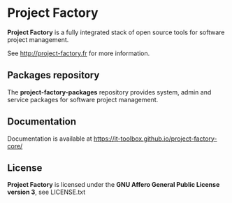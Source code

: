 # Project Factory

**Project Factory** is a fully integrated stack of open source tools for software project management.

See <http://project-factory.fr> for more information.

## Packages repository

The **project-factory-packages** repository provides system, admin and service packages for software project management.

## Documentation

Documentation is available at <https://it-toolbox.github.io/project-factory-core/>

## License

**Project Factory** is licensed under the **GNU Affero General Public License version 3**, see LICENSE.txt
